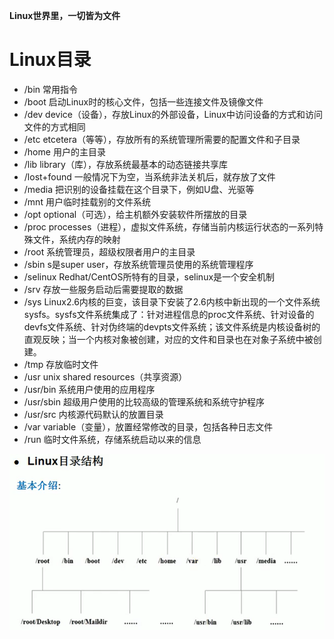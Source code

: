 **Linux世界里，一切皆为文件**



# Linux目录



* /bin 常用指令
* /boot 启动Linux时的核心文件，包括一些连接文件及镜像文件
* /dev  device（设备），存放Linux的外部设备，Linux中访问设备的方式和访问文件的方式相同
* /etc etcetera（等等），存放所有的系统管理所需要的配置文件和子目录
* /home 用户的主目录
* /lib library（库），存放系统最基本的动态链接共享库
* /lost+found 一般情况下为空，当系统非法关机后，就存放了文件
* /media 把识别的设备挂载在这个目录下，例如U盘、光驱等
* /mnt 用户临时挂载别的文件系统
* /opt optional（可选），给主机额外安装软件所摆放的目录
* /proc processes（进程），虚拟文件系统，存储当前内核运行状态的一系列特殊文件，系统内存的映射
* /root 系统管理员，超级权限者用户的主目录
* /sbin s是super user，存放系统管理员使用的系统管理程序
* /selinux Redhat/CentOS所特有的目录，selinux是一个安全机制
* /srv 存放一些服务启动后需要提取的数据
* /sys Linux2.6内核的巨变，该目录下安装了2.6内核中新出现的一个文件系统sysfs。sysfs文件系统集成了：针对进程信息的proc文件系统、针对设备的devfs文件系统、针对伪终端的devpts文件系统；该文件系统是内核设备树的直观反映；当一个内核对象被创建，对应的文件和目录也在对象子系统中被创建。
* /tmp 存放临时文件
* /usr unix shared resources（共享资源）
* /usr/bin 系统用户使用的应用程序
* /usr/sbin 超级用户使用的比较高级的管理系统和系统守护程序
* /usr/src 内核源代码默认的放置目录
* /var variable（变量），放置经常修改的目录，包括各种日志文件
* /run 临时文件系统，存储系统启动以来的信息

![](Linux目录树.png)





